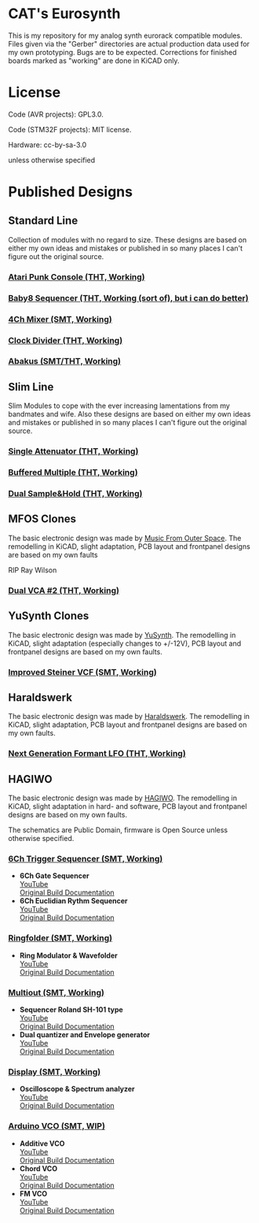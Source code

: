 <h1>CAT's Eurosynth</h1>
<p>This is my repository for my analog synth eurorack compatible modules. Files given via the "Gerber" directories are actual production data used for my own prototyping. Bugs are to be expected. Corrections for finished boards marked as "working" are done in KiCAD only.</p>
<h1>License</h1>
<p>Code (AVR projects): GPL3.0.</p>
<p>Code (STM32F projects): MIT license.</p>
<p>Hardware: cc-by-sa-3.0</p>
<p>unless otherwise specified</p>
<h1>Published Designs</p>
<h2>Standard Line</h2>
<p>Collection of modules with no regard to size. These designs are based on either my own ideas and mistakes or published in so many places I can't figure out the original source.</p>
<h3><a href="https://github.com/mzuelch/CATs-Eurosynth/tree/main/Modules/Standard%20Line/Atari%20Punk%20Console">Atari Punk Console (THT, Working)</a></h3>
<h3><a href="https://github.com/mzuelch/CATs-Eurosynth/tree/main/Modules/Standard%20Line/Baby8%20Sequencer">Baby8 Sequencer (THT, Working (sort of), but i can do better)</a></h3>
<h3><a href="https://github.com/mzuelch/CATs-Eurosynth/tree/main/Modules/Standard%20Line/4Ch%20Mixer">4Ch Mixer (SMT, Working)</a></h3>
<h3><a href="https://github.com/mzuelch/CATs-Eurosynth/tree/main/Modules/Standard%20Line/Clock%20Divider">Clock Divider (THT, Working)</a></h3>
<h3><a href="https://github.com/mzuelch/CATs-Eurosynth/tree/main/Modules/Standard%20Line/Abakus">Abakus (SMT/THT, Working)</a></h3>

<h2>Slim Line</h2>
<p>Slim Modules to cope with the ever increasing lamentations from my bandmates and wife. Also these designs are based on either my own ideas and mistakes or published in so many places I can't figure out the original source.</p>
<h3><a href="https://github.com/mzuelch/CATs-Eurosynth/tree/main/Modules/Slim%20Line/Attenuator">Single Attenuator (THT, Working)</a></h3>
<h3><a href="https://github.com/mzuelch/CATs-Eurosynth/tree/main/Modules/Slim%20Line/Buffered%20Multiple">Buffered Multiple (THT, Working)</a></h3>
<h3><a href="https://github.com/mzuelch/CATs-Eurosynth/tree/main/Modules/Slim%20Line/Sample%26Hold">Dual Sample&Hold (THT, Working)</a></h3>
<h2>MFOS Clones</h2>
<p>The basic electronic design was made by <a href="http://musicfromouterspace.com/">Music From Outer Space</a>.
The remodelling in KiCAD, slight adaptation, PCB layout and frontpanel designs are based on my own faults</p>
<p>RIP Ray Wilson</p>
<h3><a href="https://github.com/mzuelch/CATs-Eurosynth/tree/main/Modules/MFOS/Dual%20VCA%20%232">Dual VCA #2 (THT, Working)</a></h3>
<h2>YuSynth Clones</h2>
<p>The basic electronic design was made by <a href="https://yusynth.net">YuSynth</a>.
The remodelling in KiCAD, slight adaptation (especially changes to +/-12V), PCB layout and frontpanel designs are based on my own faults.</p>
<h3><a href="https://github.com/mzuelch/CATs-Eurosynth/tree/main/Modules/YuSynth/Improved%20Steiner%20VCF">Improved Steiner VCF (SMT, Working)</a></h3>
<h2>Haraldswerk</h2>
<p>The basic electronic design was made by <a href="https://www.haraldswerk.de/">Haraldswerk</a>.
The remodelling in KiCAD, slight adaptation, PCB layout and frontpanel designs are based on my own faults.</p>
<h3><a href="https://github.com/mzuelch/CATs-Eurosynth/tree/main/Modules/Haraldswerk/NGF-E%20LFO/">Next Generation Formant LFO (THT, Working)</a></h3>
<h2>HAGIWO</h2>
<p>The basic electronic design was made by <a href="https://www.youtube.com/channel/UCxErrnnVNEAAXPZvQFwobQw">HAGIWO</a>.
The remodelling in KiCAD, slight adaptation in hard- and software, PCB layout and frontpanel designs are based on my own faults.</p>
<p>The schematics are Public Domain, firmware is Open Source unless otherwise specified.</p>
<h3><a href="https://github.com/mzuelch/CATs-Eurosynth/tree/main/Modules/HAGIWO/6Ch%20Trigger%20Sequencer">6Ch Trigger Sequencer (SMT, Working)</a></h3>
<ul>
	<li>
		<strong>6Ch Gate Sequencer</strong>
		<br><a href="https://www.youtube.com/watch?v=YszdC8YdFl0&t">YouTube</a>
		<br><a href="https://note.com/solder_state/n/n17c69afd484d">Original Build Documentation</a>
	</li>
	<li>
		<strong>6Ch Euclidian Rythm Sequencer</strong>
		<br><a href="https://www.youtube.com/watch?v=lkoBfiq6KPY">YouTube</a>
		<br><a href="https://note.com/solder_state/n/n433b32ea6dbc">Original Build Documentation</a>
	</lt>
</ul>
<h3><a href="https://github.com/mzuelch/CATs-Eurosynth/tree/main/Modules/HAGIWO/Ringfolder">Ringfolder (SMT, Working)</a></h3>
<ul>
	<li>
		<strong>Ring Modulator & Wavefolder</strong>
		<br><a href="https://www.youtube.com/watch?v=gYwEPNSfJLE">YouTube</a>
		<br><a href="https://note.com/solder_state/n/n9d138d74b39d">Original Build Documentation</a>
	</li>
</ul>
<h3><a href="https://github.com/mzuelch/CATs-Eurosynth/tree/main/Modules/HAGIWO/Multiout">Multiout (SMT, Working)</a></h3>
<ul>
	<li>
		<strong>Sequencer Roland SH-101 type</strong>
		<br><a href="https://www.youtube.com/watch?v=--qb_QYZrTk&t">YouTube</a>
		<br><a href="https://note.com/solder_state/n/n80f4baf81226">Original Build Documentation</a>
	</li>
	<li>
		<strong>Dual quantizer and Envelope generator</strong>
		<br><a href="https://www.youtube.com/watch?v=6FJpljEYZq4">YouTube</a>
		<br><a href="https://note.com/solder_state/n/nb8b9a2f212a2">Original Build Documentation</a>
	</li>
</ul>
<h3><a href="https://github.com/mzuelch/CATs-Eurosynth/tree/main/Modules/HAGIWO/Display">Display (SMT, Working)</a></h3>
<ul>
	<li>
		<strong>Oscilloscope & Spectrum analyzer</strong>
		<br><a href="https://www.youtube.com/watch?v=yAes5pS3ZTo">YouTube</a>
		<br><a href="https://note.com/solder_state/n/n6b4cc8d1c6b9">Original Build Documentation</a>
	</li>
</ul>
<h3><a href="https://github.com/mzuelch/CATs-Eurosynth/tree/main/Modules/HAGIWO/Arduino%20VCO">Arduino VCO (SMT, WIP)</a></h3>
<ul>
	<li>
		<strong>Additive VCO</strong>
		<br><a href="https://www.youtube.com/watch?v=wjWOJ-h5w5w">YouTube</a>
		<br><a href="https://note.com/solder_state/n/n30b3a8737b1e">Original Build Documentation</a>
	</li>
	<li>
		<strong>Chord VCO</strong>
		<br><a href="https://www.youtube.com/watch?v=Ikhd3OmoN40">YouTube</a>
		<br><a href="https://note.com/solder_state/n/n681d2e07e324">Original Build Documentation</a>
	</li>
	<li>
		<strong>FM VCO</strong>
		<br><a href="https://www.youtube.com/watch?v=NZKacfP9aNI">YouTube</a>
		<br><a href="https://note.com/solder_state/n/n88317851a4c7">Original Build Documentation</a>
	</li>
</ul>